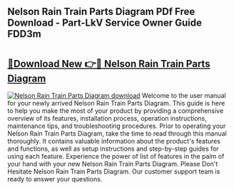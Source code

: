## Nelson Rain Train Parts Diagram PDf Free Download - Part-LkV Service Owner Guide FDD3m

# <h2><a href="http://dflaj14.blite.top/?on=Nelson+Rain+Train+Parts+Diagram">🔗Download New 👉🔴 Nelson Rain Train Parts Diagram</a></h2>

[![Nelson Rain Train Parts Diagram download](https://i.imgur.com/lujVjoI.png)](http://dflaj14.blite.top/?on=Nelson+Rain+Train+Parts+Diagram)
Welcome to the user manual for your newly arrived Nelson Rain Train Parts Diagram. This guide is here to help you make the most of your product by providing a comprehensive overview of its features, installation process, operation instructions, maintenance tips, and troubleshooting procedures. Prior to operating your Nelson Rain Train Parts Diagram, take the time to read through this manual thoroughly. It contains valuable information about the product's features and functions, as well as setup instructions and step-by-step guides for using each feature. Experience the power of list of features in the palm of your hand with your new Nelson Rain Train Parts Diagram. Please Don't Hesitate Nelson Rain Train Parts Diagram. Our customer support team is ready to answer your questions.
